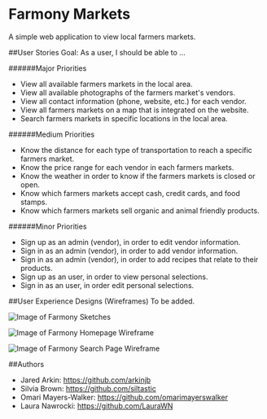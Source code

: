 # Farmony Markets
A simple web application to view local farmers markets.

##User Stories
Goal: As a user, I should be able to ...

######Major Priorities
- View all available farmers markets in the local area.
- View all available photographs of the farmers market's vendors.
- View all contact information (phone, website, etc.) for each vendor.
- View all farmers markets on a map that is integrated on the website.
- Search farmers markets in specific locations in the local area.

######Medium Priorities
- Know the distance for each type of transportation to reach a specific farmers market.
- Know the price range for each vendor in each farmers markets.
- Know the weather in order to know if the farmers markets is closed or open.
- Know which farmers markets accept cash, credit cards, and food stamps.
- Know which farmers markets sell organic and animal friendly products.

######Minor Priorities
- Sign up as an admin (vendor), in order to edit vendor information.
- Sign in as an admin (vendor), in order to add vendor information.
- Sign in as an admin (vendor), in order to add recipes that relate to their products.
- Sign up as an user, in order to view personal selections.
- Sign in as an user, in order edit personal selections.

##User Experience Designs (Wireframes)
To be added.

![Image of Farmony Sketches](https://github.com/siltastic/farmony-markets/blob/master/planning/user-experience/img/20150823_FM_2015_Planning-Sketches.jpg)

![Image of Farmony Homepage Wireframe](https://github.com/siltastic/farmony-markets/blob/master/planning/user-experience/img/20150823_0000_FM_2015_Web-1.0_Home_Introduction.jpg)

![Image of Farmony Search Page Wireframe](https://github.com/siltastic/farmony-markets/blob/master/planning/user-experience/img/20150823_0001_FM_2015_Web-1.1_Home_SearchMarkets.jpg)

##Authors
- Jared Arkin: https://github.com/arkinjb
- Silvia Brown: https://github.com/siltastic
- Omari Mayers-Walker: https://github.com/omarimayerswalker
- Laura Nawrocki: https://github.com/LauraWN